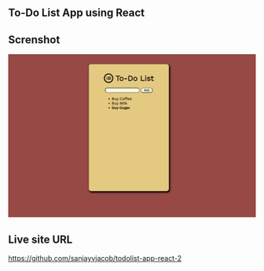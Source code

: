 ## To-Do List App using React

## Screnshot

![](./screenshot.png)

## Live site URL

https://github.com/sanjayvjacob/todolist-app-react-2
